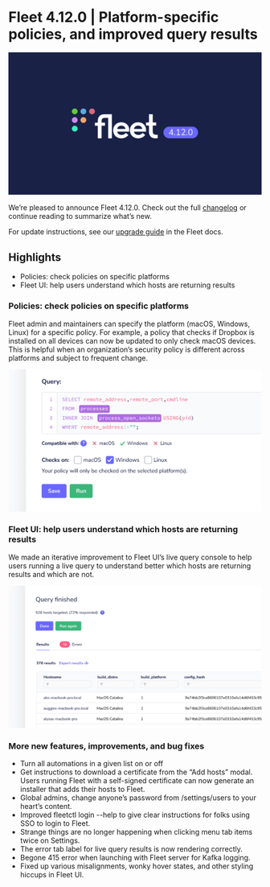# Fleet 4.12.0 | Platform-specific policies, and improved query results

![Fleet 4.12.0](../website/assets/images/articles/fleet-4.12.0-cover-1600x900@2x.jpg)

We’re pleased to announce Fleet 4.12.0. Check out the full [changelog](https://github.com/fleetdm/fleet/releases/tag/fleet-v4.12.0) or continue reading to summarize what’s new.

For update instructions, see our [upgrade guide](https://fleetdm.com/docs/deploying/upgrading-fleet) in the Fleet docs.

## Highlights

- Policies: check policies on specific platforms
- Fleet UI: help users understand which hosts are returning results

### Policies: check policies on specific platforms

Fleet admin and maintainers can specify the platform (macOS, Windows, Linux) for a specific policy. For example, a policy that checks if Dropbox is installed on all devices can now be updated to only check macOS devices. This is helpful when an organization’s security policy is different across platforms and subject to frequent change.

![Check policies on specific platforms](../website/assets/images/articles/fleet-4.12.0-1-700x393@2x.png)

### Fleet UI: help users understand which hosts are returning results

We made an iterative improvement to Fleet UI’s live query console to help users running a live query to understand better which hosts are returning results and which are not.

![Improved live query console](../website/assets/images/articles/fleet-4.12.0-2-700x393@2x.png)

### More new features, improvements, and bug fixes

- Turn all automations in a given list on or off
- Get instructions to download a certificate from the “Add hosts” modal. Users running Fleet with a self-signed certificate can now generate an installer that adds their hosts to Fleet.
- Global admins, change anyone’s password from /settings/users to your heart’s content.
- Improved fleetctl login --help to give clear instructions for folks using SSO to login to Fleet.
- Strange things are no longer happening when clicking menu tab items twice on Settings.
- The error tab label for live query results is now rendering correctly.
- Begone 415 error when launching with Fleet server for Kafka logging.
- Fixed up various misalignments, wonky hover states, and other styling hiccups in Fleet UI.

<meta name="category" value="releases">
<meta name="authorFullName" value="Mike Thomas">
<meta name="authorGitHubUsername" value="mike-j-thomas">
<meta name="publishedOn" value="2022-03-25">
<meta name="articleTitle" value="Fleet 4.12.0 | Platform-specific policies, and improved query results">
<meta name="articleImageUrl" value="../website/assets/images/articles/fleet-4.12.0-cover-1600x900@2x.jpg">